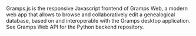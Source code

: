 Gramps.js is the responsive Javascript frontend of Gramps Web, a modern web app that allows to browse and collaboratively edit a genealogical database, based on and interoperable with the Gramps desktop application. See Gramps Web API for the Python backend repository.

